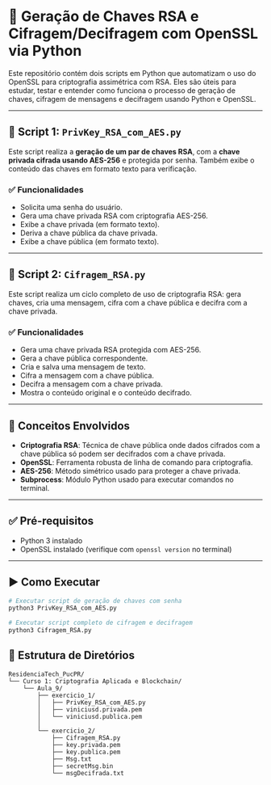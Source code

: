 # 🔐 Geração de Chaves RSA e Cifragem/Decifragem com OpenSSL via Python

Este repositório contém dois scripts em Python que automatizam o uso do OpenSSL para criptografia assimétrica com RSA. Eles são úteis para estudar, testar e entender como funciona o processo de geração de chaves, cifragem de mensagens e decifragem usando Python e OpenSSL.

---

## 📁 Script 1: `PrivKey_RSA_com_AES.py`

Este script realiza a **geração de um par de chaves RSA**, com a **chave privada cifrada usando AES-256** e protegida por senha. Também exibe o conteúdo das chaves em formato texto para verificação.

### ✅ Funcionalidades

- Solicita uma senha do usuário.
- Gera uma chave privada RSA com criptografia AES-256.
- Exibe a chave privada (em formato texto).
- Deriva a chave pública da chave privada.
- Exibe a chave pública (em formato texto).

---

## 📁 Script 2: `Cifragem_RSA.py`

Este script realiza um ciclo completo de uso de criptografia RSA: gera chaves, cria uma mensagem, cifra com a chave pública e decifra com a chave privada.

### ✅ Funcionalidades

- Gera uma chave privada RSA protegida com AES-256.
- Gera a chave pública correspondente.
- Cria e salva uma mensagem de texto.
- Cifra a mensagem com a chave pública.
- Decifra a mensagem com a chave privada.
- Mostra o conteúdo original e o conteúdo decifrado.

---

## 🧠 Conceitos Envolvidos

- **Criptografia RSA**: Técnica de chave pública onde dados cifrados com a chave pública só podem ser decifrados com a chave privada.
- **OpenSSL**: Ferramenta robusta de linha de comando para criptografia.
- **AES-256**: Método simétrico usado para proteger a chave privada.
- **Subprocess**: Módulo Python usado para executar comandos no terminal.

---

## ✅ Pré-requisitos

- Python 3 instalado
- OpenSSL instalado (verifique com `openssl version` no terminal)

---

## ▶️ Como Executar

```bash
# Executar script de geração de chaves com senha
python3 PrivKey_RSA_com_AES.py

# Executar script completo de cifragem e decifragem
python3 Cifragem_RSA.py
```
## 📂 Estrutura de Diretórios

```text
ResidenciaTech_PucPR/
└── Curso 1: Criptografia Aplicada e Blockchain/
    └── Aula_9/
        ├── exercicio_1/
        │   ├── PrivKey_RSA_com_AES.py    
        │   ├── viniciusd.privada.pem       
        │   └── viniciusd.publica.pem       
        │
        └── exercicio_2/
            ├── Cifragem_RSA.py              
            ├── key.privada.pem             
            ├── key.publica.pem             
            ├── Msg.txt                     
            ├── secretMsg.bin               
            └── msgDecifrada.txt            
